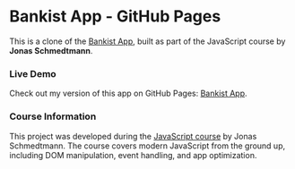 # Bankist App - GitHub Pages

This is a clone of the [Bankist App](https://bankist.netlify.app/), built as part of the JavaScript course by **Jonas Schmedtmann**.

### Live Demo

Check out my version of this app on GitHub Pages: [Bankist App](https://gustavommcv.github.io/Bankist/).

### Course Information

This project was developed during the [JavaScript course](https://www.udemy.com/course/the-complete-javascript-course/?couponCode=ST22MT92324B#instructor-1) by Jonas Schmedtmann. The course covers modern JavaScript from the ground up, including DOM manipulation, event handling, and app optimization.
